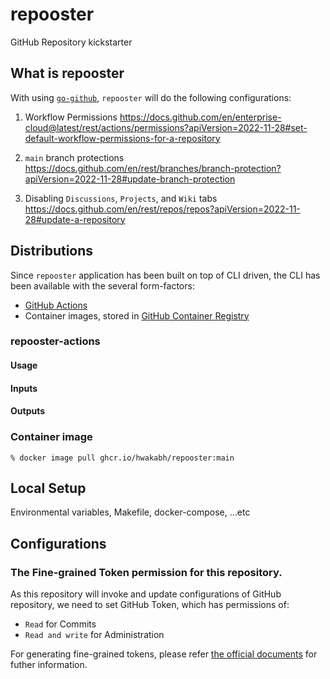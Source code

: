 # repooster
GitHub Repository kickstarter

<!-- *** -->
## What is repooster
With using [`go-github`](https://github.com/google/go-github), `repooster` will do the following configurations:

1. Workflow Permissions
<https://docs.github.com/en/enterprise-cloud@latest/rest/actions/permissions?apiVersion=2022-11-28#set-default-workflow-permissions-for-a-repository>

2. `main` branch protections
<https://docs.github.com/en/rest/branches/branch-protection?apiVersion=2022-11-28#update-branch-protection>

3. Disabling `Discussions`, `Projects`, and `Wiki` tabs
<https://docs.github.com/en/rest/repos/repos?apiVersion=2022-11-28#update-a-repository>

<!-- *** -->
## Distributions
Since `repooster` application has been built on top of CLI driven, the CLI has been available with the several form-factors:
- [GitHub Actions](https://docs.github.com/en/actions)
- Container images, stored in [GitHub Container Registry](https://docs.github.com/en/packages/working-with-a-github-packages-registry/working-with-the-container-registry)

### repooster-actions


#### Usage


#### Inputs


#### Outputs


### Container image

```shell
% docker image pull ghcr.io/hwakabh/repooster:main
```

<!-- *** -->
## Local Setup
Environmental variables, Makefile, docker-compose, ...etc


<!-- *** -->
## Configurations

### The Fine-grained Token permission for this repository.
As this repository will invoke and update configurations of GitHub repository, we need to set GitHub Token, which has permissions of:
- `Read` for Commits
- `Read and write` for Administration

For generating fine-grained tokens, please refer [the official documents](https://docs.github.com/en/authentication/keeping-your-account-and-data-secure/managing-your-personal-access-tokens#creating-a-fine-grained-personal-access-token) for futher information.

